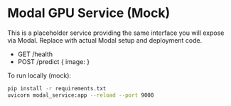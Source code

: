 # Modal GPU Service (Mock)

This is a placeholder service providing the same interface you will expose via Modal. Replace with actual Modal setup and deployment code.

- GET /health
- POST /predict { image: <base64> }

To run locally (mock):

```bash
pip install -r requirements.txt
uvicorn modal_service:app --reload --port 9000
```
